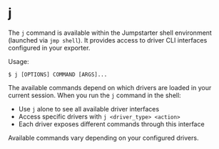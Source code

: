 # j

The `j` command is available within the Jumpstarter shell environment (launched
via `jmp shell`). It provides access to driver CLI interfaces configured in your
exporter.

Usage:

```console
$ j [OPTIONS] COMMAND [ARGS]...
```

The available commands depend on which drivers are loaded in your current
session. When you run the `j` command in the shell:

- Use `j` alone to see all available driver interfaces
- Access specific drivers with `j <driver_type> <action>`
- Each driver exposes different commands through this interface

Available commands vary depending on your configured drivers.
